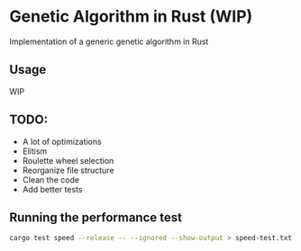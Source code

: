 # Genetic Algorithm in Rust (WIP)
Implementation of a generic genetic algorithm in Rust

## Usage
WIP

## TODO:
- A lot of optimizations
- Elitism
- Roulette wheel selection
- Reorganize file structure
- Clean the code
- Add better tests

## Running the performance test
```sh
cargo test speed --release -- --ignored --show-output > speed-test.txt
```

